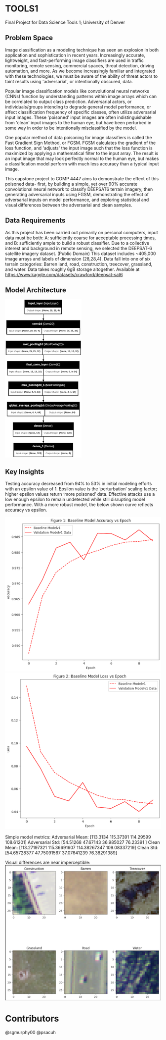 # TOOLS1
Final Project for Data Science Tools 1; University of Denver

## Problem Space
Image classification as a modeling technique has seen an explosion in both application
and sophistication in recent years. Increasingly accurate, lightweight, and fast-performing
image classifiers are used in traffic monitoring, remote sensing, commercial spaces,
threat detection, driving automation, and more. As we become increasingly familiar and integrated
with these technologies, we must be aware of the ability of threat actors to taint results using 
'adversarial', or intentionally obscured, data.

Popular image classification models like convolutional neural networks (CNNs) function by 
understanding patterns within image arrays which can be correlated to output class prediction.
Adversarial actors, or individuals/groups intending to degrade general model performance, or affect
classification frequency of specific classes, often utilize adversarial input images. These 'poisoned' input images
are often indistinguishable from 'clean' input images to the human eye, but have been perturbed in 
some way in order to be intentionally misclassified by the model.

One popular method of data poisoning for image classifiers is called the Fast Gradient Sign Method, 
or FGSM. FGSM calculates the gradient of the loss function, and 'adjusts' the input image 
such that the loss function is maximized by applying a mathematical filter to the input array.
The result is an input image that may look perfectly normal to the human eye, but makes
a classification model perform with much less accuracy than a typical input image.

This capstone project to COMP 4447 aims to demonstrate the effect of this poisoned data- first, by building a simple, yet
over 90% accurate convolutional neural network to classify DEEPSAT6 terrain imagery, then generating adversarial inputs
using FGSM, demonstrating the effect of adversarial inputs on model performance, and exploring statistical and visual differences
between the adversarial and clean samples.

## Data Requirements
As this project has been carried out primarily on personal computers, input data must be both:
A: sufficiently coarse for acceptable processing times, and
B: sufficiently ample to build a robust classifier.
Due to a collective interest and background in remote sensing, we selected the DEEPSAT-6 satellite imagery dataset. (Public Domain)
This dataset includes ~405,000 image arrays and labels of dimension (28,28,4). Data fall into one of six terrain 
categories: Barren land, road, construction, treecover, grassland, and water. Data takes roughly 6gB storage altogether.
Available at https://www.kaggle.com/datasets/crawford/deepsat-sat6

## Model Architecture

![Alt text](images/modelarch.png)

## Key Insights

Testing accuracy decreased from 94% to 53% in initial modeling efforts with an epsilon value of 1.
Epsilon value is the ‘perturbation’ scaling factor; higher epsilon values return ‘more poisoned’ data. Effective attacks use a low enough epsilon to remain undetected while still disrupting model performance.
With a more robust model, the below shown curve reflects accuracy vs epsilon.

![Alt text](images/figures/accuracyEpoch.png)
![Alt text](images/figures/lossEpoch.png)

Simple model metrics:
Adversarial Mean: [113.3134  115.37391 114.29599 108.61201]
Adversarial Std: [54.51268  47.67143  36.985027 76.23391 ]
Clean Mean: [113.27197321 115.36691607 114.38267347 109.08337219]
Clean Std: [54.65728377 47.75091567 37.07641239 76.38291389]

Visual differences are near imperceptible:
![Alt text](images/exampleImages.png)

# Contributors
@sgmurphy00
@psacuh